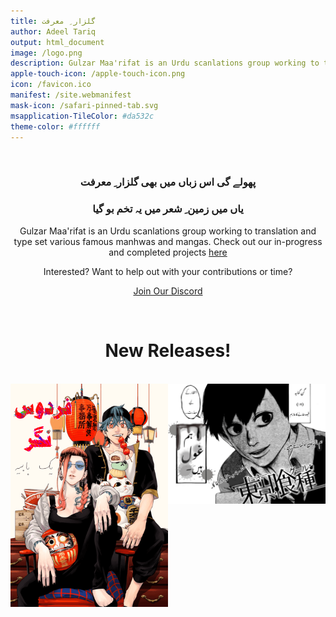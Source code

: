 ```yaml
---
title: گلزار ِ معرفت
author: Adeel Tariq
output: html_document
image: /logo.png
description: Gulzar Maa'rifat is an Urdu scanlations group working to translation and type set various famous manhwas and mangas
apple-touch-icon: /apple-touch-icon.png
icon: /favicon.ico
manifest: /site.webmanifest
mask-icon: /safari-pinned-tab.svg
msapplication-TileColor: #da532c
theme-color: #ffffff
---
```


<br>

<h3 align="center">پھولے گی اس زباں میں بھی گلزار ِ معرفت</h3>
<h3 align="center">یاں میں زمین ِ شعر میں یہ تخم بو گیا</h3>

<p align="center">Gulzar Maa'rifat is an Urdu scanlations group working to translation and type set various famous manhwas and mangas. Check out our in-progress and completed projects <a href="#manga">here</a></p>

<p align="center">Interested? Want to help out with your contributions or time?</p>

<p align="center"><a href="https://discord.gg/NAfFNWHNwH">Join Our Discord</a></p>


<br>
<h1 style="text-align: center;">
New Releases!
</h1>

<br>

<div class="parent" style="display: grid;
grid-template-columns: repeat(2, 1fr);
grid-template-rows: 1fr;
grid-column-gap: 0px;
grid-row-gap: 0px;">

 <a href="mangas/gokurakugai-1">
  <img src="mangas/gokurakugai-1/0-cover.png" alt="two" style="display: block;margin-left:auto;margin-right:auto;"/>
 </a>

 <a href="mangas/tokyo-ghoul">
  <img src="mangas/tokyo-ghoul/Untitled63.png" alt="one" style="display: block;margin-left:auto;margin-right:auto;"/>
 </a>

</div> 

